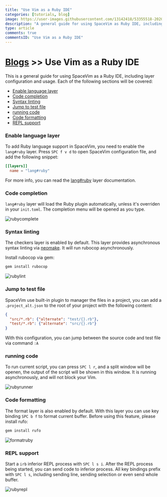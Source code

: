 ```yaml
---
title: "Use Vim as a Ruby IDE"
categories: [tutorials, blog]
image: https://user-images.githubusercontent.com/13142418/53355518-20202080-3964-11e9-92f3-476060f2761e.png
description: "A general guide for using SpaceVim as Ruby IDE, including layer configuration, requiems installation and usage."
type: article
comments: true
commentsID: "Use Vim as a Ruby IDE"
---
```


# [Blogs](../blog/) >> Use Vim as a Ruby IDE

This is a general guide for using SpaceVim as a Ruby IDE, including layer configuration and usage.
Each of the following sections will be covered:


<!-- vim-markdown-toc GFM -->

- [Enable language layer](#enable-language-layer)
- [Code completion](#code-completion)
- [Syntax linting](#syntax-linting)
- [Jump to test file](#jump-to-test-file)
- [running code](#running-code)
- [Code formatting](#code-formatting)
- [REPL support](#repl-support)

<!-- vim-markdown-toc -->

### Enable language layer

To add Ruby language support in SpaceVim, you need to enable the `lang#ruby` layer. Press `SPC f v d` to open
SpaceVim configuration file, and add the following snippet:

```toml
[[layers]]
  name = "lang#ruby"
```

For more info, you can read the [lang#ruby](../layers/lang/ruby/) layer documentation.

### Code completion

`lang#ruby` layer will load the Ruby plugin automatically, unless it's overriden in your `init.toml`.
The completion menu will be opened as you type.

![rubycomplete](https://user-images.githubusercontent.com/13142418/53355518-20202080-3964-11e9-92f3-476060f2761e.png)

### Syntax linting

The checkers layer is enabled by default. This layer provides asynchronous syntax linting via [neomake](https://github.com/neomake/neomake).
It will run rubocop asynchronously.

Install rubocop via gem:

```sh
gem install rubocop
```

![rubylint](https://user-images.githubusercontent.com/13142418/53347011-32459300-3953-11e9-9ca2-3e07f832db5a.png)

### Jump to test file

SpaceVim use built-in plugin to manager the files in a project, you can add a `.project_alt.json` to the root of your project with the following content:

```json
{
  "src/*.rb": {"alternate": "test/{}.rb"},
  "test/*.rb": {"alternate": "src/{}.rb"}
}
```

With this configuration, you can jump between the source code and test file via command `:A`

### running code

To run current script, you can press `SPC l r`, and a split window
will be openen, the output of the script will be shown in this window.
It is running asynchronously, and will not block your Vim.

![rubyrunner](https://user-images.githubusercontent.com/13142418/53300165-6b600380-387e-11e9-852f-f8766300ece1.gif)

### Code formatting

The format layer is also enabled by default. With this layer you can use key binding `SPC b f` to format current buffer.
Before using this feature, please install rufo:

```sh
gem install rufo
```

![formatruby](https://user-images.githubusercontent.com/13142418/53301042-3c02c400-3889-11e9-9918-430ad6a7f08f.gif)

### REPL support

Start a `irb` inferior REPL process with `SPC l s i`. After the REPL process being started, you can
send code to inferior process. All key bindings prefix with `SPC l s`, including sending line, sending selection or even
send whole buffer.

![rubyrepl](https://user-images.githubusercontent.com/13142418/53347455-1098db80-3954-11e9-87c3-13a027ec88f6.gif)


